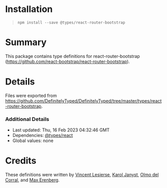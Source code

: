 # Installation
> `npm install --save @types/react-router-bootstrap`

# Summary
This package contains type definitions for react-router-bootstrap (https://github.com/react-bootstrap/react-router-bootstrap).

# Details
Files were exported from https://github.com/DefinitelyTyped/DefinitelyTyped/tree/master/types/react-router-bootstrap.

### Additional Details
 * Last updated: Thu, 16 Feb 2023 04:32:46 GMT
 * Dependencies: [@types/react](https://npmjs.com/package/@types/react)
 * Global values: none

# Credits
These definitions were written by [Vincent Lesierse](https://github.com/vlesierse), [Karol Janyst](https://github.com/LKay), [Olmo del Corral](https://github.com/olmobrutall), and [Max Erenberg](https://github.com/maxerenberg).
